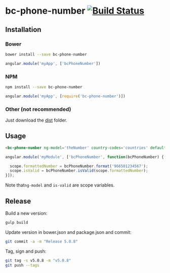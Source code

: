 # bc-phone-number [![Build Status](https://travis-ci.org/blockchain/bc-phone-number.svg?branch=master)](https://travis-ci.org/blockchain/bc-phone-number)

## Installation

### Bower
```bash
bower install --save bc-phone-number
```
```js
angular.module('myApp', ['bcPhoneNumber'])
```

### NPM
```bash
npm install --save bc-phone-number
```
```js
angular.module('myApp', [require('bc-phone-number')])
```

### Other (not recommended)
Just download the [dist](https://github.com/blockchain/bc-phone-number/tree/master/dist) folder.

## Usage
```html
<bc-phone-number ng-model='theNumber' country-codes='countries' default-country='us' preferred-countries='us gb ca' is-valid='isValid'></bc-phone-number>
```

```js
angular.module('myModule', ['bcPhoneNumber', function(bcPhoneNumber) {

  scope.formattedNumber = bcPhoneNumber.format('966501234567');
  scope.isValid = bcPhoneNumber.isValid(scope.formattedNumber);
}]);
```

Note that`ng-model` and `is-valid` are scope variables.

## Release

Build a new version:

```sh
gulp build
```

Update version in bower.json and package.json and commit:

```sh
git commit -a -m "Release 5.0.8"
```

Tag, sign and push:

```sh
git tag -s v5.0.8 -m "v5.0.8"
git push --tags
```
